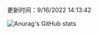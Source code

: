 
  更新时间：9/16/2022 14:13:42
	
  ![Anurag's GitHub stats](https://github-readme-stats.vercel.app/api?username=chendj89&theme=gruvbox&show_icons=true)